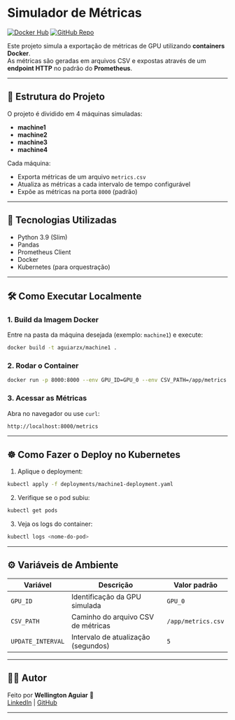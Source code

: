 # Simulador de Métricas

[![Docker Hub](https://img.shields.io/badge/DockerHub-aguiarzx%2Fmachine1-blue)](https://hub.docker.com/r/aguiarzx/)
[![GitHub Repo](https://img.shields.io/badge/GitHub-Repo-blueviolet)](https://https://github.com/WellingtonaguiarDev/Infra_BancodoBrasil)

Este projeto simula a exportação de métricas de GPU utilizando **containers Docker**.  
As métricas são geradas em arquivos CSV e expostas através de um **endpoint HTTP** no padrão do **Prometheus**.

---

## 📂 Estrutura do Projeto

O projeto é dividido em 4 máquinas simuladas:

- **machine1**
- **machine2**
- **machine3**
- **machine4**

Cada máquina:
- Exporta métricas de um arquivo `metrics.csv`
- Atualiza as métricas a cada intervalo de tempo configurável
- Expõe as métricas na porta `8000` (padrão)

---

## 🚀 Tecnologias Utilizadas

- Python 3.9 (Slim)
- Pandas
- Prometheus Client
- Docker
- Kubernetes (para orquestração)

---

## 🛠️ Como Executar Localmente

### 1. Build da Imagem Docker

Entre na pasta da máquina desejada (exemplo: `machine1`) e execute:

```bash
docker build -t aguiarzx/machine1 .
```

### 2. Rodar o Container

```bash
docker run -p 8000:8000 --env GPU_ID=GPU_0 --env CSV_PATH=/app/metrics.csv --env UPDATE_INTERVAL=5 aguiarzx/machine1
```

### 3. Acessar as Métricas

Abra no navegador ou use `curl`:

```bash
http://localhost:8000/metrics
```

---

## ☸️ Como Fazer o Deploy no Kubernetes

1. Aplique o deployment:

```bash
kubectl apply -f deployments/machine1-deployment.yaml
```

2. Verifique se o pod subiu:

```bash
kubectl get pods
```

3. Veja os logs do container:

```bash
kubectl logs <nome-do-pod>
```

---

## ⚙️ Variáveis de Ambiente

| Variável          | Descrição                              | Valor padrão         |
|-------------------|----------------------------------------|-----------------------|
| `GPU_ID`          | Identificação da GPU simulada          | `GPU_0`               |
| `CSV_PATH`        | Caminho do arquivo CSV de métricas     | `/app/metrics.csv`    |
| `UPDATE_INTERVAL` | Intervalo de atualização (segundos)    | `5`                   |

---

## 👨‍💻 Autor

Feito por **Wellington Aguiar** 🚀  
[LinkedIn](https://www.linkedin.com/in/wellington-aguiar-461287130/) | [GitHub](https://github.com/WellingtonaguiarDev)

---